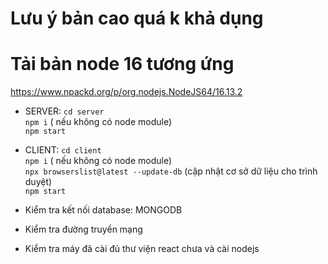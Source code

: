 # Lưu ý bản cao quá k khả dụng
# Tải bản node 16 tương ứng
https://www.npackd.org/p/org.nodejs.NodeJS64/16.13.2

- SERVER:
`cd server` <br>
`npm i`  ( nếu không có node module) <br>
`npm start`
- CLIENT:
`cd client` <br>
`npm i` ( nếu không có node module) <br>
`npx browserslist@latest --update-db`  (cập nhật cơ sở dữ liệu cho trình duyệt) <br>
`npm start`

- Kiểm tra kết nối database: MONGODB
- Kiểm tra đường truyền mạng
- Kiểm tra máy đã cài đủ thư viện react chưa và cài nodejs 


